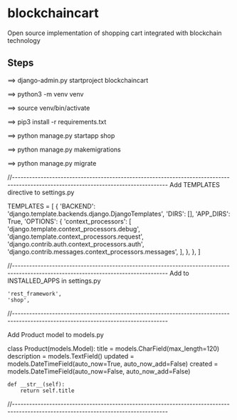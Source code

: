 # blockchaincart
Open source implementation of shopping cart integrated with blockchain technology

## Steps

==> django-admin.py startproject blockchaincart


==> python3 -m venv venv

==> source venv/bin/activate

==> pip3 install -r requirements.txt

==> python manage.py startapp shop

==> python manage.py makemigrations

==> python manage.py migrate

//------------------------------------------------------------------------------------------------------------------------------------
Add TEMPLATES directive to settings.py


TEMPLATES = [
    {
        'BACKEND': 'django.template.backends.django.DjangoTemplates',
        'DIRS': [],
        'APP_DIRS': True,
        'OPTIONS': {
            'context_processors': [
                'django.template.context_processors.debug',
                'django.template.context_processors.request',
                'django.contrib.auth.context_processors.auth',
                'django.contrib.messages.context_processors.messages',
            ],
        },
    },
]

//------------------------------------------------------------------------------------------------------------------------------------
Add to INSTALLED_APPS in settings.py

    'rest_framework',
    'shop',


//------------------------------------------------------------------------------------------------------------------------------------

Add Product model to models.py

class Product(models.Model):
    title = models.CharField(max_length=120)
    description = models.TextField()
    updated = models.DateTimeField(auto_now=True, auto_now_add=False)
    created = models.DateTimeField(auto_now=False, auto_now_add=False)


    def __str__(self):
        return self.title
    
 
//------------------------------------------------------------------------------------------------------------------------------------   

